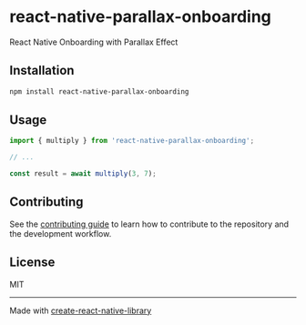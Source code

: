 # react-native-parallax-onboarding

React Native Onboarding with Parallax Effect

## Installation

```sh
npm install react-native-parallax-onboarding
```

## Usage

```js
import { multiply } from 'react-native-parallax-onboarding';

// ...

const result = await multiply(3, 7);
```

## Contributing

See the [contributing guide](CONTRIBUTING.md) to learn how to contribute to the repository and the development workflow.

## License

MIT

---

Made with [create-react-native-library](https://github.com/callstack/react-native-builder-bob)
